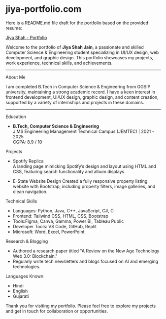 # jiya-portfolio.com
Here is a README.md file draft for the portfolio based on the provided resume:

 [Jiya Shah - Portfolio](https://jiya1507.github.io/jiya-portfolio.com/)

Welcome to the portfolio of **Jiya Shah Jain**, a passionate and skilled Computer Science & Engineering student specializing in UI/UX design, web development, and graphic design. This portfolio showcases my projects, work experience, technical skills, and achievements.

---

About Me

I am completed  B.Tech in Computer Science & Engineering from GGSIP university, maintaining a strong academic record. I have a keen interest in frontend development, UI/UX design, graphic design, and content creation, supported by a variety of internships and projects in these domains.

---

 Education

- **B.Tech, Computer Science & Engineering**  
  JIMS Engineering Management Technical Campus (JEMTEC) | 2021 - 2025  
  CGPA: 8.9 / 10

 Projects

- Spotify Replica  
  A landing page mimicking Spotify’s design and layout using HTML and CSS, featuring search functionality and album displays.

- E-State Website Design
  Created a fully responsive property listing website with Bootstrap, including property filters, image galleries, and clean navigation.


 Technical Skills

- Languages: Python, Java, C++, JavaScript, C#, C  
- Frontend: Tailwind CSS, HTML, CSS, Bootstrap  
- Tools:Figma, Canva, Gamma, Power BI, Tableau Public  
- Developer Tools: VS Code, GitHub, Replit  
- Microsoft: Word, Excel, PowerPoint

 Research & Blogging

- Authored a research paper titled "A Review on the New Age Technology Web 3.0: Blockchain."
- Regularly write tech newsletters and blogs focused on AI and emerging technologies.
  
 Languages Known
- Hindi  
- English  
- Gujarati



Thank you for visiting my portfolio. Please feel free to explore my projects and get in touch for collaboration or opportunities.
